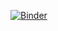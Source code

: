 [![Binder](https://mybinder.org/badge_logo.svg)](https://mybinder.org/v2/gh/jlentz7/C964/master?filepath=COVID_predictor.py)
